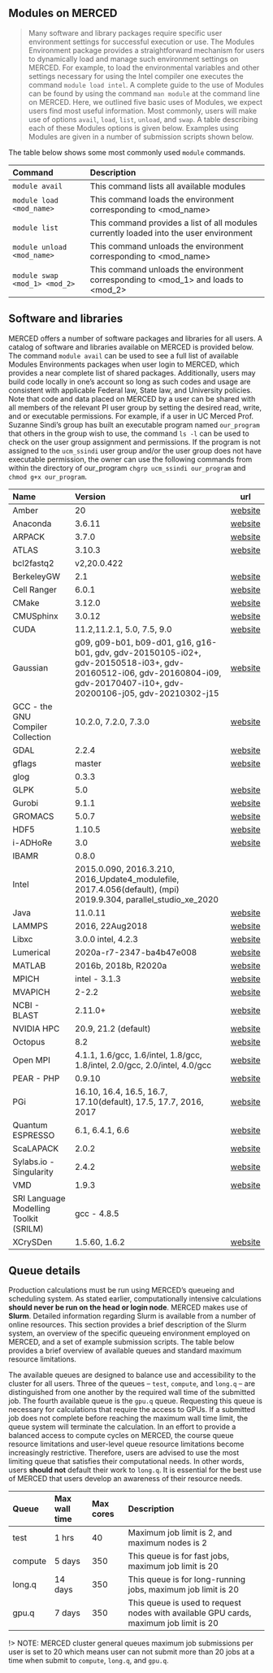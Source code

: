 ## Modules on MERCED
>Many software and library packages require specific user environment settings for successful execution or use. The Modules Environment package provides a straightforward mechanism for users to dynamically load and manage such environment settings on MERCED. For example, to load the environmental variables and other settings necessary for using the Intel compiler one executes the command `module load intel`. A complete guide to the use of Modules can be found by using the command `man module` at the command line on MERCED. Here, we outlined five basic uses of Modules, we expect users find most useful information. Most commonly, users will make use of options `avail`, `load`, `list`, `unload`, and `swap`. A table describing each of these Modules options is given below. Examples using Modules are given in a number of submission scripts shown below.

The table below shows some most commonly used `module` commands.

| Command                       | Description                                                                            |
|:------------------------------|:---------------------------------------------------------------------------------------|
| `module avail`                | This command lists all available modules                                               |
| `module load <mod_name>`      | This command loads the environment corresponding to \<mod_name>                        |
| `module list`                 | This command provides a list of all modules currently loaded into the user environment |
| `module unload <mod_name>`    | This command unloads  the environment corresponding to \<mod_name>                     |
| `module swap <mod_1> <mod_2>` | This command unloads the environment corresponding to \<mod_1> and loads to \<mod_2>   |

## Software and libraries
MERCED offers a number of software packages and libraries for all users. A catalog of software and libraries available on MERCED is provided below. The command `module avail` can be used to see a full list of available Modules Environments packages when user login to MERCED, which provides a near complete list of shared packages. Additionally, users may build code locally in one’s account so long as such codes and usage are consistent with applicable Federal law, State law, and University policies. Note that code and data placed on MERCED by a user can be shared with all members of the relevant PI user group by setting the desired read, write, and or executable permissions. For example, if a user in UC Merced Prof. Suzanne Sindi’s group has built an executable program named `our_program` that others in the group wish to use, the command `ls -l` can be used to check on the user group assignment and permissions. If the program is not assigned to the `ucm_ssindi` user group and/or the user group does not have executable permission, the owner can use the following commands from within the directory of our_program `chgrp ucm_ssindi our_program` and `chmod g+x our_program`.

| Name                  | Version| url                                                |
|:-------------------------|:----------------------------------------------------------------|--|
|Amber|20|[website](http://ambermd.org/)|
|Anaconda|3.6.11|[website](http://www.anaconda.com/)|
|ARPACK|3.7.0|[website](https://www.caam.rice.edu/software/ARPACK/)|
|ATLAS|3.10.3|[website](http://guix.gnu.org/packages/atlas-3.10.3/)|
|bcl2fastq2|v2,20.0.422||
|BerkeleyGW|2.1|[website](https://berkeleygw.org/)|
|Cell Ranger|6.0.1	|[website](http://support.10xgenomics.com/single-cell-gene-expression/software/pipelines/latest/what-is-cell-ranger)|
|CMake|3.12.0|[website](https://cmake.org/)|
|CMUSphinx|3.0.12|[website](https://cmusphinx.github.io/)|
|CUDA|11.2,11.2.1, 5.0, 7.5, 9.0|[website](https://developer.nvidia.com/cuda-toolkit)|
|Gaussian|g09, g09-b01, b09-d01, g16, g16-b01, gdv, gdv-20150105-i02+, gdv-20150518-i03+, gdv-20160512-i06, gdv-20160804-i09, gdv-20170407-i10+, gdv-20200106-j05, gdv-20210302-j15|[website](http://gaussian.com/)|
|GCC - the GNU Compiler Collection|10.2.0, 7.2.0, 7.3.0|[website](http://gcc.gnu.org/)|
|GDAL|2.2.4|[website](https://gdal.org/)|
|gflags|master|[website](https://github.com/gflags/gflags)|
|glog|0.3.3||
|GLPK|5.0|[website](https://www.gnu.org/software/glpk/)|
|Gurobi|9.1.1|[website](https://www.gurobi.com/)|
|GROMACS|5.0.7|[website](http://www.gromacs.org/)|
|HDF5|1.10.5|[website](http://www.hdfgroup.org/solutions/hdf5/)|
|i-ADHoRe|3.0|[website](http://bioinformatics.psb.ugent.be/software/details/i--ADHoRe)|
|IBAMR|0.8.0||
|Intel|2015.0.090, 2016.3.210, 2016_Update4_modulefile, 2017.4.056(default), (mpi) 2019.9.304, parallel_studio_xe_2020||
|Java|11.0.11|[website](https://www.java.com/en/)|
|LAMMPS|2016, 22Aug2018|[website](https://www.lammps.org/)|
|Libxc|3.0.0 intel, 4.2.3|[website](https://www.tddft.org/programs/libxc/)|
|Lumerical|2020a-r7-2347-ba4b47e008|[website](http://www.lumerical.com/)|
|MATLAB|2016b, 2018b, R2020a|[website](https://www.mathworks.com/products/matlab.html)|
|MPICH|intel - 3.1.3|[website](http://www.mpich.org/)|
|MVAPICH|2-2.2|[website](http://mvapich.cse.ohio-state.edu/)|
|NCBI - BLAST|2.11.0+|[website](https://blast.ncbi.nlm.nih.gov/Blast.cgi)|
|NVIDIA HPC|20.9, 21.2 (default)|[website](https://developer.nvidia.com/hpc-sdk)|
|Octopus|8.2|[website](https://octopus.com/)|
|Open MPI|4.1.1, 1.6/gcc, 1.6/intel, 1.8/gcc, 1.8/intel, 2.0/gcc, 2.0/intel, 4.0/gcc|[website](http://www.open-mpi.org/)|
|PEAR - PHP|0.9.10|[website](http://pear.php.net/)|
|PGi|16.10, 16.4, 16.5, 16.7, 17.10(default), 17.5, 17.7, 2016, 2017|[website](https://www.pgi.com/)|
|Quantum ESPRESSO|6.1, 6.4.1, 6.6|[website](http://www.quantum-espresso.org/)|
|ScaLAPACK|2.0.2|[website](http://www.netlib.org/scalapack/)|
|Sylabs.io - Singularity|2.4.2|[website](https://sylabs.io/singularity)|
|VMD|1.9.3|[website](http://www.ks.uiuc.edu/Research/vmd/vmd-1.9.3/)|
|SRI Language Modelling Toolkit (SRILM)|gcc - 4.8.5||
|XCrySDen|1.5.60, 1.6.2|[website](http://www.xcrysden.org/)|

## Queue details
Production calculations must be run using MERCED’s queueing and scheduling system. As stated earlier, computationally intensive calculations __should never be run on the head or login node__. MERCED makes use of __Slurm__. Detailed information regarding Slurm is available from a number of online resources. This section provides a brief description of the Slurm system, an overview of the specific queueing environment employed on MERCED, and a set of example submission scripts. The table below provides a brief overview of available queues and standard maximum resource limitations.

The available queues are designed to balance use and accessibility to the cluster for all users. Three of the queues – `test`, `compute`, and `long.q` – are distinguished from one another by the required wall time of the submitted job. The fourth available queue is the `gpu.q` queue. Requesting this queue is necessary for calculations that require the access to GPUs. If a submitted job does not complete before reaching the maximum wall time limit, the queue system will terminate the calculation. In an effort to provide a balanced access to compute cycles on MERCED, the course queue resource limitations and user-level queue resource limitations become increasingly restrictive. Therefore, users are advised to use the most limiting queue that satisfies their computational needs. In other words, users __should not__ default their work to `long.q`. It is essential for the best use of MERCED that users develop an awareness of their resource needs.

| Queue  | Max wall time | Max cores | Description                                                  |
|:-------|:--------------|:----------|:-------------------------------------------------------------|
| test  | 1 hrs        | 40       | Maximum job limit is 2, and maximum nodes is 2                        |
| compute | 5 days         | 350       | This queue is for fast jobs, maximum job limit is 20                    |
| long.q | 14 days       | 350       | This queue is for long-running jobs, maximum job limit is 20         |
| gpu.q  | 7 days       | 350 | This queue is used to request nodes with available GPU cards, maximum job limit is 20|

!> NOTE: MERCED cluster general queues maximum job submissions per user is set to 20 which means user can not submit more than 20 jobs at a time when submit to `compute`, `long.q`, and `gpu.q`.




